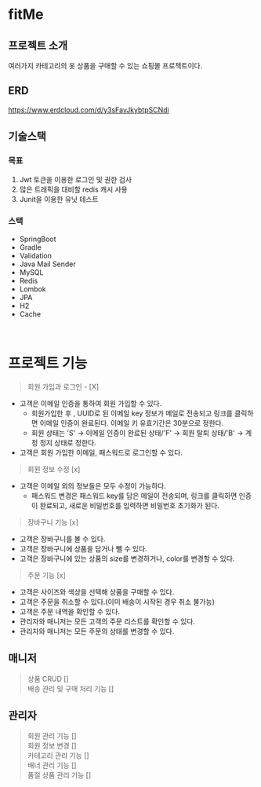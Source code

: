 
# fitMe


## 프로젝트 소개
여러가지 카테고리의 옷 상품을 구매할 수 있는 쇼핑몰 프로젝트이다. 
<br>

## ERD

https://www.erdcloud.com/d/y3sFavJkybtpSCNdi
<br>

  

## 기술스택

### 목표

1. Jwt 토큰을 이용한 로그인 및 권한 검사
2. 많은 트래픽을 대비할 redis 캐시 사용
3. Junit을 이용한 유닛 테스트

### 스택
- SpringBoot
- Gradle
- Validation
- Java Mail Sender
- MySQL
- Redis
- Lombok
- JPA
- H2
- Cache

<br>

# 프로젝트 기능

> 회원 가입과 로그인 - [X]

- 고객은 이메일 인증을 통하여 회원 가입할 수 있다.
  - 회원가입한 후 , UUID로 된 이메일 key 정보가 메일로 전송되고 링크를 클릭하면 이메일 인증이 완료된다. 이메일 키 유효기간은 30분으로 정한다.
  - 회원 상태는 'S' -> 이메일 인증이 완료된 상태/'F' -> 회원 탈퇴 상태/'B' -> 계정 정지 상태로 정한다.
- 고객은 회원 가입한 이메일, 패스워드로 로그인할 수 있다.


> 회원 정보 수정 [x]

- 고객은 이메일 외의 정보들은 모두 수정이 가능하다.
  - 패스워드 변경은 패스워드 key를 담은 메일이 전송되며, 링크를 클릭하면 인증이 완료되고, 새로운 비밀번호를 입력하면 비밀번호 초기화가 된다.
  
  
> 장바구니 기능 [x]
- 고객은 장바구니를 볼 수 있다.
- 고객은 장바구니에 상품을 담거나 뺄 수 있다.
- 고객은 장바구니에 있는 상품의 size를 변경하거나, color를 변경할 수 있다.

  
> 주문 기능 [x]
- 고객은 사이즈와 색상을 선택해 상품을 구매할 수 있다.
- 고객은 주문을 취소할 수 있다.(이미 배송이 시작된 경우 취소 불가능)
- 고객은 주문 내역을 확인할 수 있다.
- 관리자와 매니저는 모든 고객의 주문 리스트를 확인할 수 있다.
- 관리자와 매니저는 모든 주문의 상태를 변경할 수 있다.

##  매니저 
> 상품 CRUD []  
> 배송 관리 및 구매 처리 기능 []

##  관리자
> 회원 관리 기능 []   
> 회원 정보 변경 []   
> 카테고리 관리 기능 []   
> 배너 관리 기능 []  
> 품절 상품 관리 기능 []
<br>
